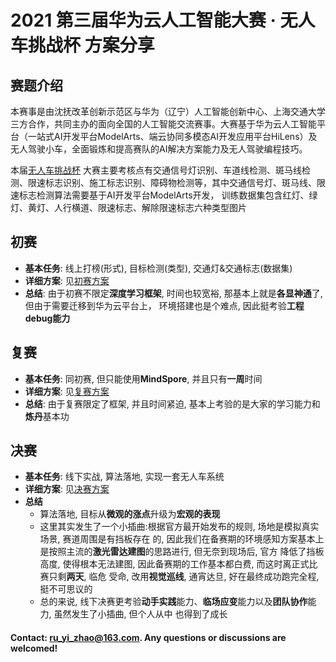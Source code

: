# 2021 第三届华为云人工智能大赛 · 无人车挑战杯 方案分享
## 赛题介绍
本赛事是由沈抚改革创新示范区与华为（辽宁）人工智能创新中心、上海交通大学三方合作，共同主办的面向全国的人工智能交流赛事。大赛基于华为云人工智能平台（一站式AI开发平台ModelArts、端云协同多模态AI开发应用平台HiLens）及无人驾驶小车，全面锻炼和提高赛队的AI解决方案能力及无人驾驶编程技巧。

本届[无人车挑战杯](https://competition.huaweicloud.com/information/1000041539/introduction) 大赛主要考核点有交通信号灯识别、车道线检测、斑马线检测、限速标志识别、施工标志识别、障碍物检测等，其中交通信号灯、斑马线、限速标志检测算法需要基于AI开发平台ModelArts开发， 训练数据集包含红灯、绿灯、黄灯、人行横道、限速标志、解除限速标志六种类型图片

## 初赛
+ **基本任务**: 线上打榜(形式), 目标检测(类型), 交通灯&交通标志(数据集)
+ **详细方案**: 见[初赛方案](./1.初赛/)
+ **总结**: 由于初赛不限定**深度学习框架**, 时间也较宽裕, 那基本上就是**各显神通**了, 但由于需要迁移到华为云平台上，
环境搭建也是个难点, 因此挺考验**工程debug能力**

## 复赛
+ **基本任务**: 同初赛, 但只能使用**MindSpore**, 并且只有**一周**时间
+ **详细方案**: 见[复赛方案](./2.复赛/)
+ **总结**: 由于复赛限定了框架, 并且时间紧迫, 基本上考验的是大家的学习能力和**炼丹**基本功

## 决赛
+ **基本任务**: 线下实战, 算法落地, 实现一套无人车系统
+ **详细方案**: 见[决赛方案](./3.决赛/)
+ **总结**
    + 算法落地, 目标从**微观的涨点**升级为**宏观的表现**
    + 这里其实发生了一个小插曲:根据官方最开始发布的规则, 场地是模拟真实场景, 赛道周围是有挡板存在
    的, 因此我们在备赛期的环境感知方案基本上是按照主流的**激光雷达建图**的思路进行, 但无奈到现场后, 官方
    降低了挡板高度, 使得根本无法建图, 因此备赛期的工作基本都白费, 而这时离正式比赛只剩**两天**, 临危
    受命, 改用**视觉巡线**, 通宵达旦, 好在最终成功跑完全程, 挺不可思议的
    + 总的来说, 线下决赛更考验**动手实践**能力、**临场应变**能力以及**团队协作**能力, 虽然发生了小插曲, 但个人从中
    也得到了成长

#### Contact: [ru_yi_zhao@163.com](mailto:ru_yi_zhao@163.com). Any questions or discussions are welcomed! 
